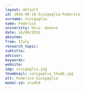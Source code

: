 ```yaml
---
layout: default 
id: 2016-08-16-Sinigaglia-Federico
surname: Sinigaglia
name: Federico
university: Univ. Genova
date: 16/08/2016
aboutme: 
from: Italy
research_topic: 
subtitle: 
advisor: 
keywords: 
website: 
img: sinigaglia.jpg
thumbnail: sinigaglia_thumb.jpg
alt: Federico Sinigaglia
modal-id: stud54
---
```

